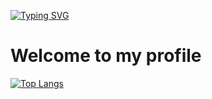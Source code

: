 [![Typing SVG](https://readme-typing-svg.herokuapp.com?font=Fira+Code&pause=1000&color=DB17F7&background=251BFF00&center=true&vCenter=true&random=false&width=435&lines=SHkipperX;Python-backend)](https://git.io/typing-svg)
# Welcome to my profile
[![Top Langs](https://github-readme-stats.vercel.app/api/top-langs/?username=anuraghazra&layout=compact)](https://github.com/anuraghazra/github-readme-stats)

